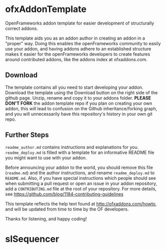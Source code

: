 ofxAddonTemplate
================

OpenFrameworks addon template for easier development of structurally correct addons.

This template aids you as an addon author in creating an addon in a "proper" way. Doing this enables the openFrameworks community to easily use your addon, and having addons adhere to an established structure makes it easier for the openFrameworks developers to create features around contributed addons, like the addons index at ofxaddons.com.

Download
--------
The template contains all you need to start developing your addon. Download the template using the Download button on the right side of the github page. Unzip, rename and copy it to your addons folder.
**PLEASE DON'T FORK** the addon template repo if you plan on creating your own addon, this will lead to confusion on the Github inheritance/forking graph, and you will unnecessarily have this repository's history in your own git repo.

Further Steps
-------------
`readme_author.md` contains instructions and explanations for you.
`readme_deploy.md` is filled with a template for an informative README file you might want to use with your addon.

Before announcing your addon to the world, you should remove this file (`readme.md`) and the author instructions, and rename `readme_deploy.md` to `README.md`.
Also, if you have special instructions which people should see when submitting a pull request or open an issue in your addon repository, add a `CONTRIBUTING.md` file at the root of your repository. For more details, see https://github.com/blog/1184-contributing-guidelines

This template reflects the help text found at http://ofxaddons.com/howto, and will be updated from time to time by the OF developers.

Thanks for listening, and happy coding!
# slSequencer
